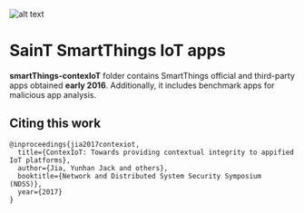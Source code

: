 ![alt text](http://i68.tinypic.com/25ut821.jpg)

# SainT SmartThings IoT apps

**smartThings-contexIoT** folder contains SmartThings official and third-party apps obtained **early 2016**. Additionally, it includes benchmark apps for malicious app analysis.

## Citing this work
``` 
@inproceedings{jia2017contexiot,
  title={ContexIoT: Towards providing contextual integrity to appified IoT platforms},
  author={Jia, Yunhan Jack and others},
  booktitle={Network and Distributed System Security Symposium (NDSS)},
  year={2017}
}
```
